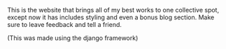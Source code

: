 This is the website that brings all of my best works to one collective spot, except now it has includes styling and even a bonus blog section. Make sure to 
leave feedback and tell a friend. 

(This was made using the django framework) 
